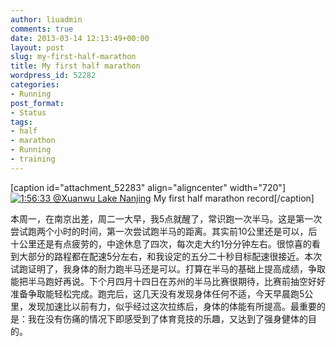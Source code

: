 ```yaml
---
author: liuadmin
comments: true
date: 2013-03-14 12:13:49+00:00
layout: post
slug: my-first-half-marathon
title: My first half marathon
wordpress_id: 52282
categories:
- Running
post_format:
- Status
tags:
- half
- marathon
- Running
- training
---
```


[caption id="attachment_52283" align="aligncenter" width="720"][![1:56:33 @Xuanwu Lake Nanjing](http://cdn1.martinliu.cn/wp-content/uploads/2013/03/the_first_half_marathon.jpg)](http://cdn1.martinliu.cn/wp-content/uploads/2013/03/the_first_half_marathon.jpg) My first half marathon record[/caption]

本周一，在南京出差，周二一大早，我5点就醒了，常识跑一次半马。这是第一次尝试跑两个小时的时间，第一次尝试跑半马的距离。其实前10公里还是可以，后十公里还是有点疲劳的，中途休息了四次，每次走大约1分分钟左右。很惊喜的看到大部分的路程都在配速5分左右，和我设定的五分二十秒目标配速很接近。本次试跑证明了，我身体的耐力跑半马还是可以。打算在半马的基础上提高成绩，争取能把半马跑好再说。下个月四月十四日在苏州的半马比赛很期待，比赛前抽空好好准备争取能轻松完成。跑完后，这几天没有发现身体任何不适，今天早晨跑5公里，发现加速比以前有力，似乎经过这次拉练后，身体的体能有所提高。最重要的是：我在没有伤痛的情况下即感受到了体育竞技的乐趣，又达到了强身健体的目的。
